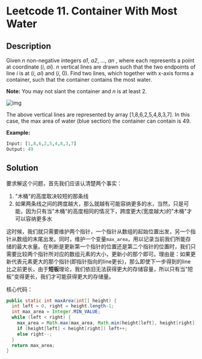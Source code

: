 # Leetcode 11. Container With Most Water

## Description

Given *n* non-negative integers *a1*, *a2*, ..., *an* , where each represents a point at coordinate (*i*, *ai*). *n* vertical lines are drawn such that the two endpoints of line *i* is at (*i*, *ai*) and (*i*, 0). Find two lines, which together with x-axis forms a container, such that the container contains the most water.

**Note:** You may not slant the container and *n* is at least 2.

![img](https://s3-lc-upload.s3.amazonaws.com/uploads/2018/07/17/question_11.jpg)

The above vertical lines are represented by array [1,8,6,2,5,4,8,3,7]. In this case, the max area of water (blue section) the container can contain is 49.

**Example:**

```python
Input: [1,8,6,2,5,4,8,3,7]
Output: 49
```

## Solution 

要求解这个问题，首先我们应该认清楚两个事实：

1. "木桶"的高度取决较短的那条线
2. 如果两条线之间的跨度越大，那么就越有可能容纳更多的水，当然，只是可能，因为只有当"木桶"的高度相同的情况下，跨度更大(宽度越大)的"木桶"才可以容纳更多水

这时候，我们就只需要维护两个指针，一个指针从数组的起始位置出发，另一个指针从数组的末尾出发。同时，维护一个变量```max_area```，用以记录当前我们所能存储的最大水量。在判断是更新第一个指针的位置还是第二个指针的位置时，我们只需要比较两个指针所对应的数组元素的大小，更新小的那个即可。理由是：如果更新代表元素更大的那个指针(即指针指向的line更长)，那么即使下一步得到的line比之前更长，由于**短板**理论，我们依旧无法获得更大的存储容量，所以只有当"短板"变得更长，我们才可能获得更大的存储量。

核心代码：

```java
public static int maxArea(int[] height) {
  int left = 0, right = height.length-1;
  int max_area = Integer.MIN_VALUE;
  while (left < right) {
    max_area = Math.max(max_area, Math.min(height[left], height[right])*(right-left));
    if (height[left] < height[right]) left++;
    else right--;
  }
  return max_area;
}
```


